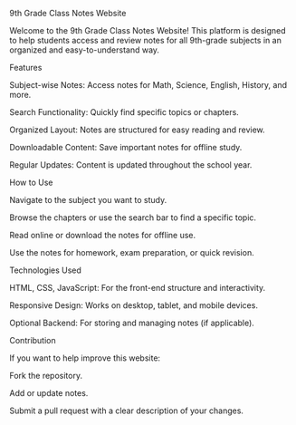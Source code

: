 9th Grade Class Notes Website

Welcome to the 9th Grade Class Notes Website! This platform is designed to help students access and review notes for all 9th-grade subjects in an organized and easy-to-understand way.

Features

Subject-wise Notes: Access notes for Math, Science, English, History, and more.

Search Functionality: Quickly find specific topics or chapters.

Organized Layout: Notes are structured for easy reading and review.

Downloadable Content: Save important notes for offline study.

Regular Updates: Content is updated throughout the school year.

How to Use

Navigate to the subject you want to study.

Browse the chapters or use the search bar to find a specific topic.

Read online or download the notes for offline use.

Use the notes for homework, exam preparation, or quick revision.

Technologies Used

HTML, CSS, JavaScript: For the front-end structure and interactivity.

Responsive Design: Works on desktop, tablet, and mobile devices.

Optional Backend: For storing and managing notes (if applicable).

Contribution

If you want to help improve this website:

Fork the repository.

Add or update notes.

Submit a pull request with a clear description of your changes.
